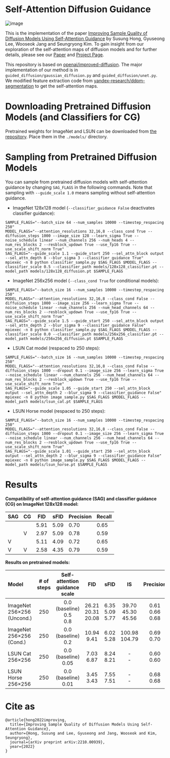 # Self-Attention Diffusion Guidance
![image](https://user-images.githubusercontent.com/5498512/194516853-18048309-06c1-4e7c-9a3d-9d911186272a.png)

This is the implementation of the paper <a href="https://arxiv.org/abs/2210.00939">Improving Sample Quality of Diffusion Models Using Self-Attention Guidance</a> by Susung Hong, Gyuseong Lee, Wooseok Jang and Seungryong Kim. To gain insight from our exploration of the self-attention maps of diffusion models and for further details, please see our [Paper](https://arxiv.org/abs/2210.00939) and [Project Page](https://ku-cvlab.github.io/Self-Attention-Guidance).

This repository is based on [openai/improved-diffusion](https://github.com/openai/improved-diffusion). The major implementation of our method is in `guided_diffusion/gaussian_diffusion.py` and `guided_diffusion/unet.py`. We modified feature extraction code from [yandex-research/ddpm-segmentation](https://github.com/yandex-research/ddpm-segmentation) to get the self-attention maps.

# Downloading Pretrained Diffusion Models (and Classifiers for CG)
Pretrained weights for ImageNet and LSUN can be downloaded from [the repository](https://github.com/openai/improved-diffusion). Place them in the `./models/` directory.

# Sampling from Pretrained Diffusion Models
You can sample from pretrained diffusion models with self-attention guidance by changing  `SAG_FLAGS` in the following commands. Note that sampling with `--guide_scale 1.0` means sampling without self-attention guidance.

 * ImageNet 128x128 model (`--classifier_guidance False` deactivates classifier guidance):
```
SAMPLE_FLAGS="--batch_size 64 --num_samples 10000 --timestep_respacing 250"
MODEL_FLAGS="--attention_resolutions 32,16,8 --class_cond True --diffusion_steps 1000 --image_size 128 --learn_sigma True --noise_schedule linear --num_channels 256 --num_heads 4 --num_res_blocks 2 --resblock_updown True --use_fp16 True --use_scale_shift_norm True"
SAG_FLAGS="--guide_scale 1.1 --guide_start 250 --sel_attn_block output --sel_attn_depth 8 --blur_sigma 3 --classifier_guidance True"
mpiexec -n 8 python classifier_sample.py $SAG_FLAGS $MODEL_FLAGS --classifier_scale 0.5 --classifier_path models/128x128_classifier.pt --model_path models/128x128_diffusion.pt $SAMPLE_FLAGS
```

 * ImageNet 256x256 model (`--class_cond True` for conditional models):
```
SAMPLE_FLAGS="--batch_size 16 --num_samples 10000 --timestep_respacing 250"
MODEL_FLAGS="--attention_resolutions 32,16,8 --class_cond False --diffusion_steps 1000 --image_size 256 --learn_sigma True --noise_schedule linear --num_channels 256 --num_head_channels 64 --num_res_blocks 2 --resblock_updown True --use_fp16 True --use_scale_shift_norm True"
SAG_FLAGS="--guide_scale 1.5 --guide_start 250 --sel_attn_block output --sel_attn_depth 2 --blur_sigma 9 --classifier_guidance False"
mpiexec -n 8 python classifier_sample.py $SAG_FLAGS $MODEL_FLAGS --classifier_scale 0.0 --classifier_path models/256x256_classifier.pt --model_path models/256x256_diffusion.pt $SAMPLE_FLAGS
```

 * LSUN Cat model (respaced to 250 steps):
```
SAMPLE_FLAGS="--batch_size 16 --num_samples 10000 --timestep_respacing 250"
MODEL_FLAGS="--attention_resolutions 32,16,8 --class_cond False --diffusion_steps 1000 --dropout 0.1 --image_size 256 --learn_sigma True --noise_schedule linear --num_channels 256 --num_head_channels 64 --num_res_blocks 2 --resblock_updown True --use_fp16 True --use_scale_shift_norm True"
SAG_FLAGS="--guide_scale 1.05 --guide_start 250 --sel_attn_block output --sel_attn_depth 2 --blur_sigma 9 --classifier_guidance False"
mpiexec -n 8 python image_sample.py $SAG_FLAGS $MODEL_FLAGS --model_path models/lsun_cat.pt $SAMPLE_FLAGS
```

 * LSUN Horse model (respaced to 250 steps):
```
SAMPLE_FLAGS="--batch_size 16 --num_samples 10000 --timestep_respacing 250"
MODEL_FLAGS="--attention_resolutions 32,16,8 --class_cond False --diffusion_steps 1000 --dropout 0.1 --image_size 256 --learn_sigma True --noise_schedule linear --num_channels 256 --num_head_channels 64 --num_res_blocks 2 --resblock_updown True --use_fp16 True --use_scale_shift_norm True"
SAG_FLAGS="--guide_scale 1.01 --guide_start 250 --sel_attn_block output --sel_attn_depth 2 --blur_sigma 9 --classifier_guidance False"
mpiexec -n 8 python image_sample.py $SAG_FLAGS $MODEL_FLAGS --model_path models/lsun_horse.pt $SAMPLE_FLAGS
```

# Results

**Compatibility of self-attention guidance (SAG) and classifier guidance (CG) on ImageNet 128x128 model:**

| SAG | CG | FID | sFID | Precision | Recall |
|---|---|---|---|---|---|
|  |  | 5.91 | 5.09 | 0.70 | 0.65 |
|  | V | 2.97 | 5.09 | 0.78 | 0.59 |
| V |  | 5.11 | 4.09 | 0.72 | 0.65 |
| V | V | 2.58 | 4.35 | 0.79 | 0.59 |

**Results on pretrained models:**

| Model | # of steps | Self-attention guidance scale | FID | sFID | IS | Precision | Recall |
|:---|:---:|:---:|:---:|:---:|:---:|:---:|:---:|
| ImageNet 256×256 (Uncond.) | 250 | 0.0 (baseline)<br>0.5<br>0.8 | 26.21<br>20.31<br>20.08 | 6.35<br>5.09<br>5.77 | 39.70<br>45.30<br>45.56 | 0.61<br>0.66<br>0.68 | 0.63<br>0.61<br>0.59 |
| ImageNet 256×256 (Cond.) | 250 | 0.0 (baseline)<br>0.2 | 10.94<br>9.41 | 6.02<br>5.28 | 100.98<br>104.79 | 0.69<br>0.70 | 0.63<br>0.62 |
| LSUN Cat 256×256 | 250 | 0.0 (baseline)<br>0.05 | 7.03<br>6.87 | 8.24<br>8.21 | -<br>- | 0.60<br>0.60 | 0.53<br>0.50 |
| LSUN Horse 256×256 | 250 | 0.0 (baseline)<br>0.01 | 3.45<br>3.43 | 7.55<br>7.51 | -<br>- | 0.68<br>0.68 | 0.56<br>0.55 |

# Cite as
```
@article{hong2022improving,
  title={Improving Sample Quality of Diffusion Models Using Self-Attention Guidance},
  author={Hong, Susung and Lee, Gyuseong and Jang, Wooseok and Kim, Seungryong},
  journal={arXiv preprint arXiv:2210.00939},
  year={2022}
}
```
